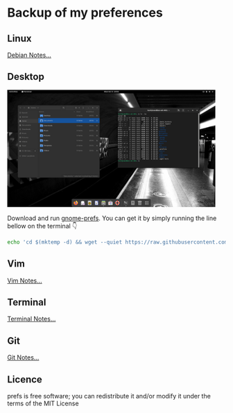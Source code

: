 # Backup of my preferences

## Linux
[Debian Notes...](debianNotes.md)

## Desktop
<img src="data/gnomePrefsScreenshot.png" width="480">

Download and run [gnome-prefs](https://github.com/paulondc/prefs/blob/master/gnome-prefs). You can get it by simply running the line bellow on the terminal :point_down:
```bash
echo 'cd $(mktemp -d) && wget --quiet https://raw.githubusercontent.com/paulondc/prefs/master/gnome-prefs && chmod +x gnome-prefs && ./gnome-prefs' | bash
```

## Vim
[Vim Notes...](vimNotes.md)

## Terminal
[Terminal Notes...](terminalNotes.md)

## Git
[Git Notes...](gitNotes.md)

## Licence
prefs is free software; you can redistribute it and/or modify it under the terms of the MIT License
